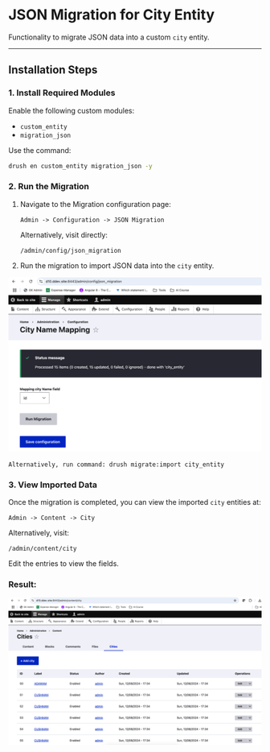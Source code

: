 # JSON Migration for City Entity

Functionality to migrate JSON data into a custom `city` entity.

---

## Installation Steps

### 1. Install Required Modules

Enable the following custom modules:

- `custom_entity`
- `migration_json`

Use the command:

```bash
drush en custom_entity migration_json -y
```

### 2. Run the Migration

1. Navigate to the Migration configuration page:
   ```
   Admin -> Configuration -> JSON Migration
   ```
   Alternatively, visit directly:
   ```
   /admin/config/json_migration
   ```
2. Run the migration to import JSON data into the `city` entity.

![alt text](Snip20241208_1.png)

```
Alternatively, run command: drush migrate:import city_entity
```

### 3. View Imported Data

Once the migration is completed, you can view the imported `city` entities at:

```
Admin -> Content -> City
```

Alternatively, visit:

```
/admin/content/city
```

Edit the entries to view the fields.

### Result:

![alt text](Snip20241208_2.png)
